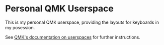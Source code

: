 # Personal QMK Userspace

This is my personal QMK userspace, providing the layouts for keyboards in my
posession.

See [QMK's documentation on userspaces](https://docs.qmk.fm/#/newbs_external_userspace)
for further instructions.
